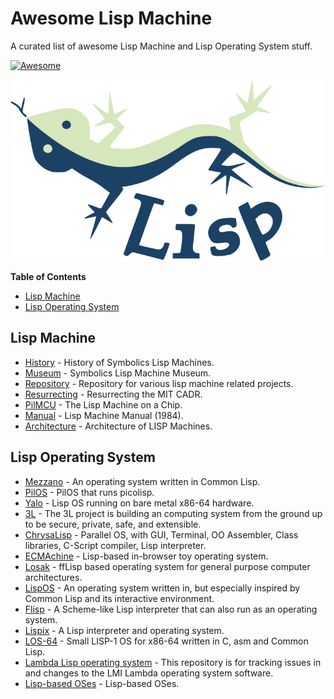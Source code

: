 # Awesome Lisp Machine
A curated list of awesome Lisp Machine and Lisp Operating System stuff.

[![Awesome](https://cdn.rawgit.com/sindresorhus/awesome/d7305f38d29fed78fa85652e3a63e154dd8e8829/media/badge.svg)](https://github.com/sindresorhus/awesome)

![Lisp logo](https://github.com/azzamsa/lisp-logo/blob/master/logos/lisp-lizard-with-text.svg)


<!-- markdown-toc start - Don't edit this section. Run M-x markdown-toc-refresh-toc -->
**Table of Contents**

- [Lisp Machine](#lisp-machine)
- [Lisp Operating System](#lisp-operating-system)

<!-- markdown-toc end -->


## Lisp Machine

- [History](https://danluu.com/symbolics-lisp-machines/) - History of Symbolics Lisp Machines.
- [Museum](https://www.ifis.uni-luebeck.de/~moeller/symbolics-info/index.html) - Symbolics Lisp Machine Museum.
- [Repository](http://www.unlambda.com/) - Repository for various lisp machine related projects.
- [Resurrecting](https://lm-3.github.io/) - Resurrecting the MIT CADR.
- [PilMCU](http://www.mail-archive.com/picolisp@software-lab.de/msg04823.html) - The Lisp Machine on a Chip.
- [Manual](https://hanshuebner.github.io/lmman/title.xml) - Lisp Machine Manual (1984).
- [Architecture](http://www.cs.utah.edu/~mflatt/past-courses/cs6510/public_html/lispm.pdf) - Architecture of LISP Machines.

## Lisp Operating System

- [Mezzano](https://github.com/froggey/Mezzano) - An operating system written in Common Lisp.
- [PilOS](https://picolisp.com/wiki/?PilOS) - PilOS that runs picolisp.
- [Yalo](https://github.com/whily/yalo) - Lisp OS running on bare metal x86-64 hardware.
- [3L](https://3lproject.org/) - The 3L project is building an computing system from the ground up to be secure, private, safe, and extensible.
- [ChrysaLisp](https://github.com/vygr/ChrysaLisp) -  Parallel OS, with GUI, Terminal, OO Assembler, Class libraries, C-Script compiler, Lisp interpreter.
- [ECMAchine](https://github.com/AlexNisnevich/ECMAchine) - Lisp-based in-browser toy operating system.
- [Losak](https://sourceforge.net/projects/losak/) -  ffLisp based operating system for general purpose computer architectures.
- [LispOS](https://github.com/robert-strandh/LispOS) - An operating system written in, but especially inspired by Common Lisp and its interactive environment.
- [Flisp](https://github.com/fjames86/flisp) - A Scheme-like Lisp interpreter that can also run as an operating system.
- [Lispix](https://github.com/saniv/lispix) - A Lisp interpreter and operating system.
- [LOS-64](https://github.com/afonsotrepa/LOS-64) - Small LISP-1 OS for x86-64 written in C, asm and Common Lisp.
- [Lambda Lisp operating system](https://github.com/dseagrav/Lambda-system-software) - This repository is for tracking issues in and changes to the LMI Lambda operating system software.
- [Lisp-based OSes](http://linuxfinances.info/info/lisposes.html) - Lisp-based OSes.


